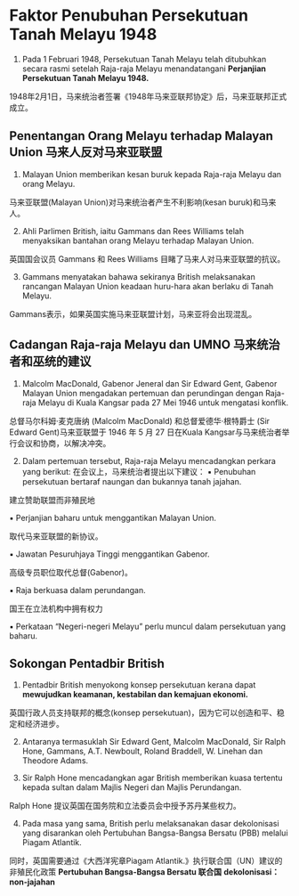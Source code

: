  # Faktor Penubuhan Persekutuan Tanah Melayu 1948
1. Pada 1 Februari 1948, Persekutuan Tanah Melayu telah ditubuhkan secara rasmi setelah Raja-raja Melayu menandatangani **Perjanjian Persekutuan Tanah Melayu 1948.**

1948年2月1日，马来统治者签署《1948年马来亚联邦协定》后，马来亚联邦正式成立。

##  Penentangan Orang Melayu terhadap Malayan Union 马来人反对马来亚联盟
1. Malayan Union memberikan kesan buruk kepada Raja-raja Melayu dan
orang Melayu.

马来亚联盟(Malayan Union)对马来统治者产生不利影响(kesan buruk)和马来人。

2. Ahli Parlimen British, iaitu Gammans dan Rees Williams telah menyaksikan bantahan orang Melayu terhadap Malayan Union.

英国国会议员 Gammans 和 Rees Williams 目睹了马来人对马来亚联盟的抗议。

3. Gammans menyatakan bahawa sekiranya British melaksanakan rancangan Malayan Union keadaan huru-hara akan berlaku di Tanah Melayu.

Gammans表示，如果英国实施马来亚联盟计划，马来亚将会出现混乱。

## Cadangan Raja-raja Melayu dan UMNO 马来统治者和巫统的建议
1. Malcolm MacDonald, Gabenor Jeneral dan Sir Edward Gent, Gabenor
Malayan Union mengadakan pertemuan dan perundingan dengan Raja-raja Melayu di Kuala Kangsar pada 27 Mei 1946 untuk mengatasi konflik.

总督马尔科姆·麦克唐纳 (Malcolm MacDonald) 和总督爱德华·根特爵士 (Sir Edward Gent)马来亚联盟于 1946 年 5 月 27 日在Kuala Kangsar与马来统治者举行会议和协商，以解决冲突。

2. Dalam pertemuan tersebut, Raja-raja Melayu mencadangkan perkara yang berikut: 在会议上，马来统治者提出以下建议：
▪ Penubuhan persekutuan bertaraf naungan dan bukannya tanah jajahan.

建立赞助联盟而非殖民地

▪ Perjanjian baharu untuk menggantikan Malayan Union.

取代马来亚联盟的新协议。

▪ Jawatan Pesuruhjaya Tinggi menggantikan Gabenor.

高级专员职位取代总督(Gabenor)。

▪ Raja berkuasa dalam perundangan.

国王在立法机构中拥有权力

▪ Perkataan “Negeri-negeri Melayu” perlu muncul dalam persekutuan
yang baharu.

## Sokongan Pentadbir British
1. Pentadbir British menyokong konsep persekutuan kerana dapat **mewujudkan keamanan, kestabilan dan kemajuan ekonomi.**

英国行政人员支持联邦的概念(konsep persekutuan)，因为它可以创造和平、稳定和经济进步。

2. Antaranya termasuklah Sir Edward Gent, Malcolm MacDonald, Sir Ralph Hone, Gammans, A.T. Newboult, Roland Braddell, W. Linehan dan Theodore Adams.

3. Sir Ralph Hone mencadangkan agar British memberikan kuasa tertentu kepada sultan dalam Majlis Negeri dan Majlis Perundangan.

Ralph Hone 提议英国在国务院和立法委员会中授予苏丹某些权力。

4. Pada masa yang sama, British perlu melaksanakan dasar dekolonisasi yang disarankan oleh Pertubuhan Bangsa-Bangsa Bersatu (PBB) melalui Piagam Atlantik.

同时，英国需要通过《大西洋宪章Piagam Atlantik.》执行联合国（UN）建议的非殖民化政策
**Pertubuhan Bangsa-Bangsa Bersatu 联合国**
**dekolonisasi：non-jajahan**